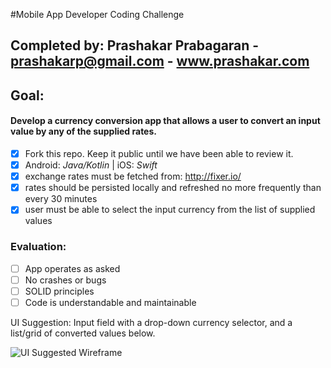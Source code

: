 #Mobile App Developer Coding Challenge
## Completed by: Prashakar Prabagaran - prashakarp@gmail.com - www.prashakar.com

## Goal:

#### Develop a currency conversion app that allows a user to convert an input value by any of the supplied rates.

- [x] Fork this repo. Keep it public until we have been able to review it.
- [x] Android: _Java/Kotlin_ | iOS: _Swift_
- [x] exchange rates must be fetched from: http://fixer.io/  
- [x] rates should be persisted locally and refreshed no more frequently than every 30 minutes
- [x] user must be able to select the input currency from the list of supplied values

### Evaluation:
- [ ] App operates as asked
- [ ] No crashes or bugs
- [ ] SOLID principles
- [ ] Code is understandable and maintainable

UI Suggestion: Input field with a drop-down currency selector, and a list/grid of converted values below.

![UI Suggested Wireframe](ui_suggestion.png)
